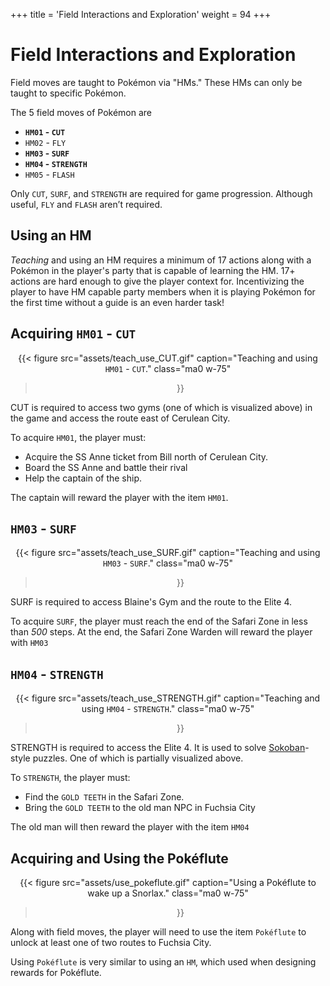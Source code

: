 +++
title = 'Field Interactions and Exploration'
weight = 94
+++

# Field Interactions and Exploration

Field moves are taught to Pokémon via "HMs." These HMs can only be taught to specific Pokémon.

The 5 field moves of Pokémon are

- **`HM01` - `CUT`**  
- `HM02` - `FLY`  
- **`HM03` - `SURF`**  
- **`HM04` - `STRENGTH`**  
- `HM05` - `FLASH`

Only `CUT`, `SURF`, and `STRENGTH` are required for game progression. Although useful, `FLY` and `FLASH` aren’t required. 

## Using an HM
*Teaching* and using an HM requires a minimum of 17 actions along with a Pokémon in the player's party that is capable of learning the HM. 17+ actions are hard enough to give the player context for. Incentivizing the player to have HM capable party members when it is playing Pokémon for the first time without a guide is an even harder task!

## Acquiring `HM01` - `CUT`

<div style="text-align: center;">

{{< figure
  src="assets/teach_use_CUT.gif"
  caption="Teaching and using `HM01` - `CUT`."
  class="ma0 w-75"
>}}

</div>

CUT is required to access two gyms (one of which is visualized above) in the game and access the route east of Cerulean City.

To acquire `HM01`, the player must: 

- Acquire the SS Anne ticket from Bill north of Cerulean City. 
- Board the SS Anne and battle their rival
- Help the captain of the ship. 

The captain will reward the player with the item `HM01`.

## `HM03` - `SURF`

<div style="text-align: center;">

{{< figure
  src="assets/teach_use_SURF.gif"
  caption="Teaching and using `HM03` - `SURF`."
  class="ma0 w-75"
>}}

</div>

SURF is required to access Blaine's Gym and the route to the Elite 4.

To acquire `SURF`, the player must reach the end of the Safari Zone in less than *500* steps. At the end, the Safari Zone Warden will reward the player with `HM03`

## `HM04` - `STRENGTH`

<div style="text-align: center;">

{{< figure
  src="assets/teach_use_STRENGTH.gif"
  caption="Teaching and using `HM04` - `STRENGTH`."
  class="ma0 w-75"
>}}

</div>

STRENGTH is required to access the Elite 4. It is used to solve [Sokoban](https://en.wikipedia.org/wiki/Sokoban)-style puzzles. One of which is partially visualized above.

To `STRENGTH`, the player must:

- Find the `GOLD TEETH` in the Safari Zone.
- Bring the `GOLD TEETH` to the old man NPC in Fuchsia City

The old man will then reward the player with the item `HM04`


## Acquiring and Using the Pokéflute

<div style="text-align: center;">

{{< figure
  src="assets/use_pokeflute.gif"
  caption="Using a Pokéflute to wake up a Snorlax."
  class="ma0 w-75"
>}}

</div>

Along with field moves, the player will need to use the item `Pokéflute` to unlock at least one of two routes to Fuchsia City. 

Using `Pokéflute` is very similar to using an `HM`, which used when designing rewards for Pokéflute.